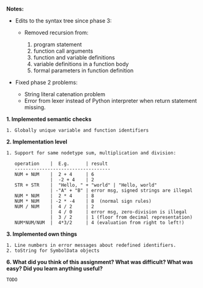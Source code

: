 **Notes:**
- Edits to the syntax tree since phase 3:
  
  - Removed recursion from:
  
    1. program statement
    2. function call arguments
    3. function and variable definitions
    4. variable definitions in a function body
    5. formal parameters in function definition
    
- Fixed phase 2 problems:

  - String literal catenation problem
  - Error from lexer instead of Python interpreter when return statement missing.    

**1. Implemented semantic checks**
    
    1. Globally unique variable and function identifiers
    
**2. Implementation level**
    
    1. Support for same nodetype sum, multiplication and division:
    
       operation    |  E.g.      | result
       -----------------------------------
       NUM + NUM    |  2 + 4     | 6
                    |  -2 + 4    | 2
       STR + STR    |  "Hello, " + "world" | "Hello, world"
                    | -"A" + "B" | error msg, signed strings are illegal
       NUM * NUM    |  2 * 4     | 8
       NUM * NUM    | -2 * -4    | 8  (normal sign rules)
       NUM / NUM    |  4 / 2     | 2
                    |  4 / 0     | error msg, zero-division is illegal
                    |  3 / 2     | 1 (floor from decimal representation)
       NUM*NUM/NUM  |  4*3/2     | 4 (evaluation from right to left!)
       
**3. Implemented own things**

    1. Line numbers in error messages about redefined identifiers.
    2. toString for SymbolData objects

**6. What did you think of this assignment? What was difficult? What was easy? Did you learn anything useful?**

    TODO